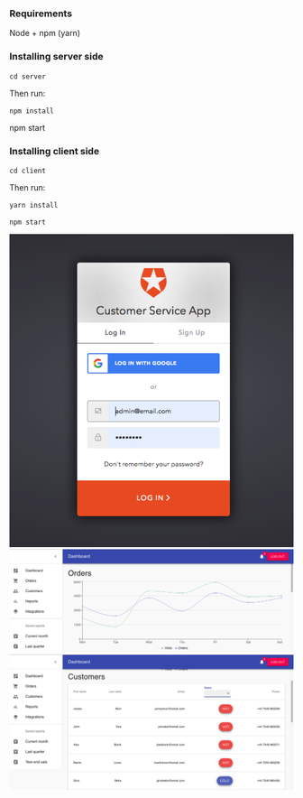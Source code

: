 ### Requirements

Node + npm (yarn)

### Installing server side

```
cd server
```

Then run:

```
npm install
```
npm start

### Installing client side

```
cd client
```

Then run:

```
yarn install
```
```
npm start
```


![alt text](1.png "Easy mode on")
![alt text](2.png "Easy mode on")
![alt text](3.png "Easy mode on")
